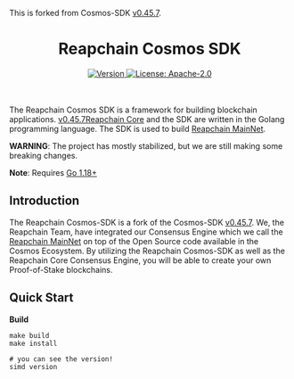 <!--
parent:
  order: false
-->
This is forked from Cosmos-SDK [v0.45.7](https://github.com/cosmos/cosmos-sdk/tree/v0.45.7).

<div align="center">
  <h1> Reapchain Cosmos SDK</h1>
</div>

<!-- TODO: add banner -->
<!-- ![banner](docs/ethermint.jpg) -->

<div align="center">
  <a href="https://github.com/reapchain/cosmos-sdk/releases/latest">
    <img alt="Version" src="https://img.shields.io/github/tag/reapchain/cosmos-sdk.svg" />
  </a>
  <a href="https://github.com/reapchain/cosmos-sdk/blob/main/LICENSE">
    <img alt="License: Apache-2.0" src="https://img.shields.io/github/license/reapchain/cosmos-sdk.svg" />
  </a>
</div>
 

<br></br>
The Reapchain Cosmos SDK is a framework for building blockchain applications. [v0.45.7](https://github.com/cosmos/cosmos-sdk/tree/v0.45.7)[Reapchain Core](https://github.com/reapchain/reapchain-core) and the SDK are written in the Golang programming language. The SDK is used to build [Reapchain MainNet](https://github.com/reapchain/reapchain).

**WARNING**: The project has mostly stabilized, but we are still making some breaking changes.

**Note**: Requires [Go 1.18+](https://golang.org/dl/)


## Introduction

The Reapchain Cosmos-SDK is a fork of the Cosmos-SDK [v0.45.7](https://github.com/cosmos/cosmos-sdk/tree/v0.45.7). We, the Reapchain Team, have integrated our Consensus Engine which we call the [Reapchain MainNet](https://github.com/reapchain/reapchain) on top of the Open Source code available in the Cosmos Ecosystem. By utilizing the Reapchain Cosmos-SDK as well as the Reapchain Core Consensus Engine, you will be able to create your own Proof-of-Stake blockchains.

## Quick Start

**Build**
```
make build
make install

# you can see the version!
simd version
```

&nbsp;
